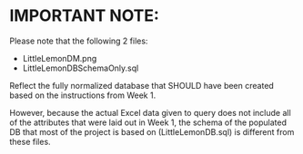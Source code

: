 # IMPORTANT NOTE: 

Please note that the following 2 files: 

- LittleLemonDM.png
- LittleLemonDBSchemaOnly.sql

Reflect the fully normalized database that SHOULD have been created based on the instructions from Week 1. 

However, because the actual Excel data given to query does not include all of the attributes that were laid out in Week 1, the schema of the populated DB that most of the project is based on (LittleLemonDB.sql) is different from these files. 

